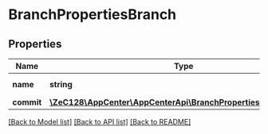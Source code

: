 # BranchPropertiesBranch

## Properties
Name | Type | Description | Notes
------------ | ------------- | ------------- | -------------
**name** | **string** | The branch name | 
**commit** | [**\ZeC128\AppCenter\AppCenterApi\BranchPropertiesBranchCommit**](BranchPropertiesBranchCommit.md) |  | 

[[Back to Model list]](../README.md#documentation-for-models) [[Back to API list]](../README.md#documentation-for-api-endpoints) [[Back to README]](../README.md)


